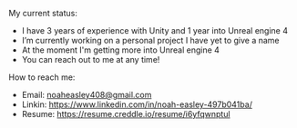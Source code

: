 My current status:
- I have 3 years of experience with Unity and 1 year into Unreal engine 4
- I’m currently working on a personal project I have yet to give a name
- At the moment I'm getting more into Unreal engine 4
- You can reach out to me at any time!

How to reach me: 
- Email: noaheasley408@gmail.com
- Linkin: https://www.linkedin.com/in/noah-easley-497b041ba/
- Resume: https://resume.creddle.io/resume/i6yfqwnptul
